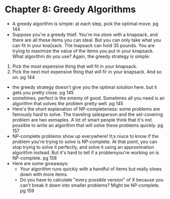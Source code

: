 # Chapter 8: Greedy Algorithms

- A greedy algorithm is simple: at each step, pick the optimal move. pg 144
- Suppose you're a greedy thief. You're ina store with a knapsack, and there are all these items you can steal. But you can only take what you can fit in your kna[sack.
The lnapsack can hold 35 pounds. 
You are trying to maximize the value of the items you put in your knapsack. What algorithm do you use? Again, the greedy strategy is simple:
1. Pick the most expensive thing that will fit in your knapsack.
2. Pick the next mot expensive thing that will fir in your knapsack. And so on. pg 144
- the greedy strategy doesn't give you the optimal solution here. but it gets you pretty close. pg 145
- sometimes, perfect is the ememy of good. Sometimes all you need is an algorithm that solves the problem pretty well. pg 145
- Here's the short explanation of NP-completeness: some problems are famously hard to solve. The traveling salesperson and the set-covering problem are two exmaples.
A lot of smart people think that it's not possible to write an algorithm that will solve these problems quickly. pg 157
- NP-complete problems show up everywhere! It;s niuce to know if the problem you're trying to solve is NP-complete.
At that point, you can stop trying to solve it perfectly, and solve it using an approximation algorithm instead. But it's hard to tell if a problemyou're working on is 
NP-complete. pg 158
- Here are some giveaways:
    - Your algorithm runs quickly with a handful of items but really slows down with more items.
    - Do you have to calculate "every possible version" of X because you can't break it down into smaller problems? Might be NP-complete. pg 159
